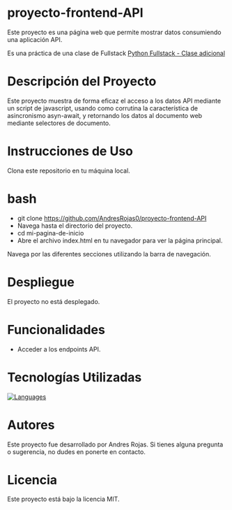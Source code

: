 # proyecto-frontend-API
Este proyecto es una página web que permite mostrar datos consumiendo una aplicación API.

Es una práctica de una clase de Fullstack 
[Python Fullstack - Clase adicional](https://www.youtube.com/watch?v=uWed885W-v4)

# Descripción del Proyecto
Este proyecto muestra de forma eficaz el acceso a los datos API 
mediante un script de javascript, usando como corrutina la característica de 
asincronismo asyn-await, y retornando los datos al documento web mediante 
selectores de documento.

# Instrucciones de Uso
Clona este repositorio en tu máquina local.

# bash
* git clone https://github.com/AndresRojas0/proyecto-frontend-API
* Navega hasta el directorio del proyecto.
* cd mi-pagina-de-inicio
* Abre el archivo index.html en tu navegador para ver la página principal.

Navega por las diferentes secciones utilizando la barra de navegación.

# Despliegue
El proyecto no está desplegado.

# Funcionalidades
* Acceder a los endpoints API.

# Tecnologías Utilizadas
[![Languages](https://skillicons.dev/icons?i=html,css,js)](https://skillicons.dev)

# Autores
Este proyecto fue desarrollado por Andres Rojas. Si tienes alguna pregunta o sugerencia, no dudes en ponerte en contacto.

# Licencia
Este proyecto está bajo la licencia MIT.